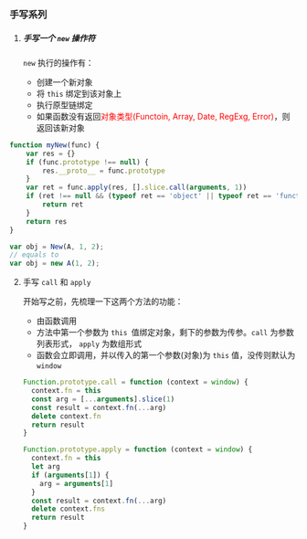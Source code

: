 ### 手写系列

1. ##### 手写一个 `new` 操作符

   `new` 执行的操作有：

   - 创建一个新对象
   - 将 `this` 绑定到该对象上
   - 执行原型链绑定
   - 如果函数没有返回<span style="color: red">对象类型(Functoin, Array, Date, RegExg, Error)</span>，则返回该新对象

```javascript
function myNew(func) {
	var res = {}
    if (func.prototype !== null) {
        res.__proto__ = func.prototype
    }
    var ret = func.apply(res, [].slice.call(arguments, 1))
    if (ret !== null && (typeof ret == 'object' || typeof ret == 'function')) {
        return ret
    }
    return res
}

var obj = New(A, 1, 2);
// equals to
var obj = new A(1, 2);
```

2. 手写 `call` 和 `apply`

   开始写之前，先梳理一下这两个方法的功能：

   - 由函数调用
   - 方法中第一个参数为 `this `值绑定对象，剩下的参数为传参。`call` 为参数列表形式， `apply` 为数组形式
   - 函数会立即调用，并以传入的第一个参数(对象)为 `this` 值，没传则默认为 `window`
   
   ```javascript
   Function.prototype.call = function (context = window) {
     context.fn = this
     const arg = [...arguments].slice(1)
     const result = context.fn(...arg)
     delete context.fn
     return result
   }
   
   Function.prototype.apply = function (context = window) {
     context.fn = this
     let arg
     if (arguments[1]) {
       arg = arguments[1]
     }
     const result = context.fn(...arg)
     delete context.fns
     return result
   }
   ```
   
   